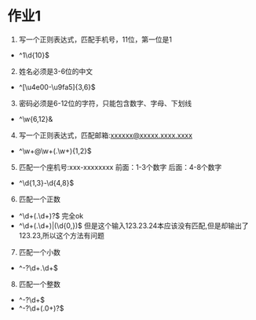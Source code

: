 # 作业1

1. 写一个正则表达式，匹配手机号，11位，第一位是1
- ^1\d{10}$

2. 姓名必须是3-6位的中文
- ^[\u4e00-\u9fa5]{3,6}$

3. 密码必须是6-12位的字符，只能包含数字、字母、下划线
- ^\w{6,12}&

4. 写一个正则表达式，匹配邮箱:xxxxxx@xxxxx.xxxx.xxxx
- ^\w+@\w+(\.\w+){1,2}$

5. 匹配一个座机号:xxx-xxxxxxxx
前面：1-3个数字
后面：4-8个数字

- ^\d{1,3}-\d{4,8}$

6. 匹配一个正数
- ^\d+(\.\d+)?$             完全ok
- ^\d+(\.\d+)|(\d{0,})$     但是这个输入123.23.24本应该没有匹配,但是却输出了123.23,所以这个方法有问题

7. 匹配一个小数
- ^-?\d+\.\d+$

8. 匹配一个整数
- ^-?\d+$
- ^-?\d+(\.0+)?$